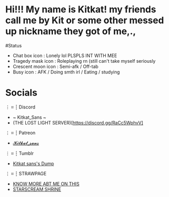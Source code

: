 # Hi!!! My name is Kitkat! my friends call me by Kit or some other messed up nickname they got of me,.,

#Status
  - Chat box icon : Lonely lol PLSPLS INT WITH MEE
  - Tragedy mask icon : Roleplaying rn (still can't take myself seriously
  - Crescent moon icon : Semi-afk / Off-tab
  - Busy icon : AFK / Doing smth irl / Eating / studying

# Socials
⋮ ⌗ ┆ Discord
  - ~ Kitkat_Sans ~
  - (THE LOST LIGHT SERVER)[https://discord.gg/RaCc5WphvV]

⋮ ⌗ ┆ Patreon
  - [𝓚𝓲𝓽𝓴𝓪𝓽_𝓼𝓪𝓷𝓼](https://www.patreon.com/c/broisaskeletonandrobotpounder)

⋮ ⌗ ┆ Tumblr
  - [Kitkat sans's Dump](https://www.tumblr.com/kitkat-sans)

⋮ ⌗ ┆ STRAWPAGE
  - [KNOW MORE ABT ME ON THIS](https://introduction-to-pt.straw.page/)
  - [STARSCREAM SHRINE](https://starscream-shrine.straw.page/)
